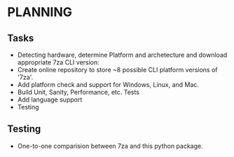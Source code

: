 # PLANNING

## Tasks
- Detecting hardware, determine Platform and archetecture and download appropriate 7za CLI version:
- Create online repository to store ~8 possible CLI platform versions of '7za'.
- Add platform check and support for Windows, Linux, and Mac.
- Build Unit, Sanity, Performance, etc. Tests
- Add language support
- Testing

## Testing
- One-to-one comparision between 7za and this python package.